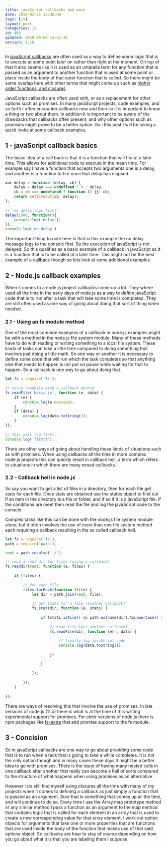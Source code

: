 ```yaml
---
title: javaScript callbacks and more
date: 2019-03-25 13:36:00
tags: [js]
layout: post
categories: js
id: 406
updated: 2020-09-08 14:22:44
version: 1.16
---
```


In [javaScript callbacks](https://developer.mozilla.org/en-US/docs/Glossary/Callback_function) are often used as a way to define some logic that is to execute at some point later on rather than right at the moment. On top of that it also seems like it is used as an umbrella term for any function that is passed as an argument to another function that is used at some point or place inside the body of that outer function that is called. So there might be some overlap here with other terms that might come up such as [higher order functions, and closures](/2019/02/22/js-javaScript-closure/).

JavaScript callbacks are often used with, or as a replacement for other options such as promises. In many javaScript projects, code examples, and so forth I often encounter callbacks now and then so it is important to know a thing or two about them. In addition it is important to be aware of the drawbacks that callbacks often present, and why other options such as promises might prove to be a better option. So i this post I will be taking a quick looks at some callback examples.

<!-- more -->


## 1 - javaScript callback basics

The basic idea of a call back is that it is a function that will fire at a later time. This allows for additional code to execute in the mean time. For example say I have a function that accepts two arguments one is a delay, and another is a function to fire once that delay has elapsed.

```js
var delay = function (delay, cb) {
    delay = delay === undefined ? 0 : delay;
    cb = cb === undefined ? function () {}: cb;
    return setTimeout(cb, delay);
};
 
// 'no delay logs first'
delay(1000, function(){
    console.log('delay');
});
console.log('no delay')

```

The important thing to note here is that in this example the no delay message logs to the console first. So the execution of javaScript is not delayed. So this qualifies as a basic example of a callback in javaScript as it is a function that is to be called at a later time. This might not be the best example of a callback though so lets look at some additional examples.

## 2 - Node.js callback examples

When it comes to a node.js project callbacks come up a lot. They where used all the time in the early days of node.js as a way to define javaScript code that is to run after a task that will take some time is completed. They are still often used as one way of going about doing that sort of thing when needed.

### 2.1 - Using an fs module method

One of the most common examples of a callback in node.js examples might be with a method in the node.js file system module. Many of these methods have to do with reading or writing something to a local file system. These kinds of tasks can take a little time compared to doing something that involves just doing a little math. So one way or another it is necessary to define some code that will run which the task completes so that anything else that needs to happen is not put on pause while waiting for that to happen. So a callback is one way to go about doing that.

```js
let fs = require('fs');
 
// using readFile with a callback method
fs.readFile('basic.js', function (e, data) {
    if (e) {
        console.log(e.message);
    }
    if (data) {
        console.log(data.toString());
    }
});
 
// this will log first.
console.log('first!');
```

There are other ways of going about handling these kinds of situations such as with promises. When using callbacks all the time in more complex node.js projects this can quickly result in callback hell, a term which refers to situations in which there are many nesed callbacks.

### 2.2 - Callback hell in node.js

So say you want to get a list of files in a directory, then for each file get stats for each file. Once stats are obtained use the states object to find out if an item in the directory is a file or folder, and if so if it is a javaScript file. If the conditions are meet then read the file and log the javaScript code to the console.

Complex tasks like this can be done with the node.js file system module alone, but it often involves the use of more than one file system method each requiring a callback resulting in the so called callback hell.

```js
let fs = require('fs'),
path = require('path'),

root = path.resolve('./');

// read a root dir for files (using a callback)
fs.readdir(root, function (e, files) {
 
    if (files) {
 
        // for each file
        files.forEach(function (file) {
            let dir = path.join(root, file);
 
            // get stats for a file (another callback)
            fs.stat(dir, function (e, stats) {
 
                if (stats.isFile() && path.extname(dir).toLowerCase() === '.js') {
 
                    // read file (yet another callback)
                    fs.readFile(dir, function (err, data) {
 
                        // finally log javaScript code
                        console.log(data.toString());
 
                    })
 
                }
 
            });
 
        });
    }
 
});
```

There are ways of resolving this that involve the use of promises. In late versions of node.js (11.x) there is what is at the time of this writing experimental support for promises. For older versions of node.js there is npm packages like [fs-extra](/2018/01/08/nodejs-fs-extra/) that add promise support to the fs module.

## 3 - Concision

So in javaScript callbacks are one way to go about providing some code that is to run when a tack that is going to take a while completes. It is not the only option though and in many cases these days it might be a better idea to go with promises. There is the issue of having many nested calls in one callback after another that really can become a hell of sorts compared to the structure of what happens when using promises as an alternative.

However I do still find myself using closures all the time with many of my projects when it comes to defining a callback as just simply a function that is passed as an argument. Sure that is something that comes up all the time, and will continue to do so. Every time I use the Array.map prototype method or any similar method I pass a function as an argument to the map method that contains logic that is called for each element in an array that is used to create a new corresponding value for that array element. I work out option objects for arguments that take one or more properties that are functions that are used inside the body of the function that makes use of that said options object. So callbacks are hear to stay of course depending on how you go about what it is that you are labeling them I suppose.